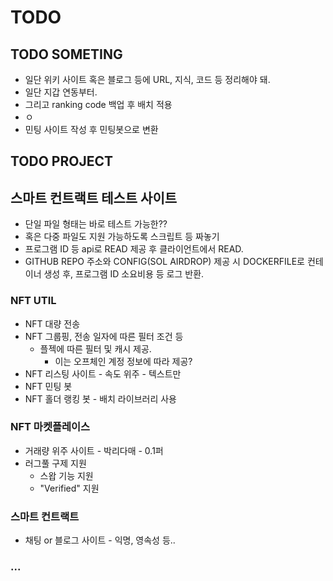# TODO

## TODO SOMETING
* 일단 위키 사이트 혹은 블로그 등에 URL, 지식, 코드 등 정리해야 돼.
* 일단 지갑 연동부터.
* 그리고 ranking code 백업 후 배치 적용
* ㅇ
* 민팅 사이트 작성 후 민팅봇으로 변환




## TODO PROJECT
## 스마트 컨트랙트 테스트 사이트
* 단일 파일 형태는 바로 테스트 가능한??
* 혹은 다중 파일도 지원 가능하도록 스크립트 등 짜놓기
* 프로그램 ID 등 api로 READ 제공 후 클라이언트에서 READ.
* GITHUB REPO 주소와 CONFIG(SOL AIRDROP) 제공 시 DOCKERFILE로 컨테이너 생성 후, 프로그램 ID 소요비용 등 로그 반환.
### NFT UTIL
* NFT 대량 전송
* NFT 그룹핑, 전송 일자에 따른 필터 조건 등
  * 플젝에 따른 필터 및 캐시 제공. 
    * 이는 오프체인 계정 정보에 따라 제공?
* NFT 리스팅 사이트 - 속도 위주 - 텍스트만
* NFT 민팅 봇
* NFT 홀더 랭킹 봇 - 배치 라이브러리 사용

### NFT 마켓플레이스
* 거래량 위주 사이트 - 박리다매 - 0.1퍼
* 러그풀 구제 지원
  * 스왑 기능 지원
  * "Verified" 지원
### 스마트 컨트랙트
* 채팅 or 블로그 사이트 - 익명, 영속성 등..
### ...
